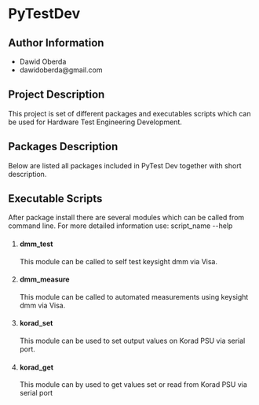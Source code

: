 <h1>PyTestDev</h1>

<h2>Author Information</h2>
<ul>
<li>Dawid Oberda</li>
<li>dawidoberda@gmail.com</li>
</ul>

<h2>Project Description</h2>

<div>This project is set of different packages and 
executables scripts which can be used for Hardware Test
Engineering Development. </div>

<h2>Packages Description</h2>
<div>
Below are listed all packages included in PyTest Dev together 
with short description.
</div>

<h2>Executable Scripts</h2>
<div>After package install there are several modules which
can be called from command line. For more detailed information
use: script_name --help
</div>
<ol>
<li>
<h4>dmm_test</h4>
<div>This module can be called to self test keysight 
dmm via Visa.
</div>
</li>
<li>
<h4>dmm_measure</h4>
<div>
This module can be called to automated measurements 
using keysight dmm via Visa.
</div>
</li>
<li>
<h4>korad_set</h4>
<div>This module can be used to set output values
on Korad PSU via serial port. 
</div>
</li>
<li>
<h4>korad_get</h4>
<div>
This module can by used to get values set or read from Korad 
PSU via serial port
</div>
</li>
</ol>
